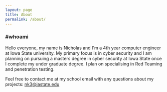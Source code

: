 ```yaml
---
layout: page
title: About
permalink: /about/
---
```

### #whoami
Hello everyone, my name is Nicholas and I'm a 4th year computer engineer at Iowa State university.
My primary focus is in cyber security and I am planning on pursuing a masters degree in cyber security
at Iowa State once I complete my under graduate degree. I plan on specialising in Red Teaming and
penetration testing. 

Feel free to contact me at my school email with any questions about my projects: nk3@iastate.edu
